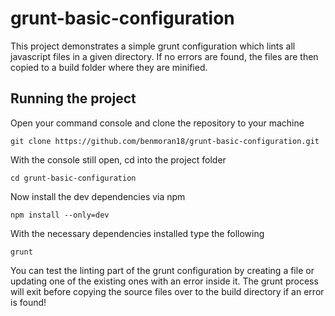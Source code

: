 # grunt-basic-configuration
This project demonstrates a simple grunt configuration which lints all javascript files in a given directory. If no errors are found, the files are then copied to a build folder where they are minified.

## Running the project

Open your command console and clone the repository to your machine

    git clone https://github.com/benmoran18/grunt-basic-configuration.git
    
With the console still open, cd into the project folder

    cd grunt-basic-configuration

Now install the dev dependencies via npm

    npm install --only=dev

With the necessary dependencies installed type the following

    grunt

You can test the linting part of the grunt configuration by creating a file or updating one of the existing ones with an error inside it. The grunt process will exit before copying the source files over to the build directory if an error is found!
